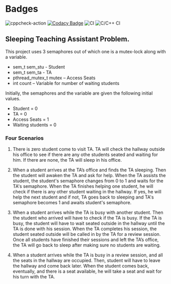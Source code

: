 
# Badges

![cppcheck-action](https://github.com/99002572/linux-OS/workflows/cppcheck-action/badge.svg?branch=master)    [![Codacy Badge](https://app.codacy.com/project/badge/Grade/649949a64bb24a3ca02ed3d91a17e95f)](https://www.codacy.com/manual/99002572/linux-OS/dashboard?utm_source=github.com&amp;utm_medium=referral&amp;utm_content=99002572/linux-OS&amp;utm_campaign=Badge_Grade)    ![CI](https://github.com/99002572/linux-OS/workflows/CI/badge.svg)  ![C/C++ CI](https://github.com/99002551/linux-OS/workflows/C/C++%20CI/badge.svg)




## Sleeping Teaching Assistant Problem.

This project uses 3 semaphores out of which one is a mutex-lock along with a variable.
- sem_t sem_stu - Student
- sem_t sem_ta - TA
- pthread_mutex_t mutex – Access Seats
- int count – Variable for number of waiting students

Initially, the semaphores and the variable are given the following initial values.
- Student = 0
- TA = 0
- Access Seats = 1
- Waiting students = 0

### Four Scenarios

1. There is zero student come to visit TA. TA will check the hallway outside his office to see if there are any othe students seated and waiting for him. If there are none, the TA will sleep in his office.

2. When a student arrives at the TA’s office and finds the TA sleeping. Then the student will awaken the TA and ask for help. When the TA assists the student, the student's semaphore changes from 0 to 1 and waits for the TA's semaphore. When the TA finishes helping one student, he will check if there is any other student waiting in the hallway. If yes, he will help the next student and if not, TA goes back to sleeping and TA's semaphore becomes 1 and awaits student's semaphore.

3. When a student arrives while the TA is busy with another student. Then the student who arrived will have to check if the TA is busy. If the TA is busy, the student will have to wait seated outside in the hallway until the TA is done with his session. When the TA completes his session, the student seated outside will be called in by the TA for a review session. Once all students have finished their sessions and left the TA’s office, the TA will go back to sleep after making sure no students are waiting.

4. When a student arrives while the TA is busy in a review session, and all the seats in the hallway are occupied. Then, student will have to leave the hallway and come back later. When the student comes back, eventually, and there is a seat available, he will take a seat and wait for his turn with the TA.





